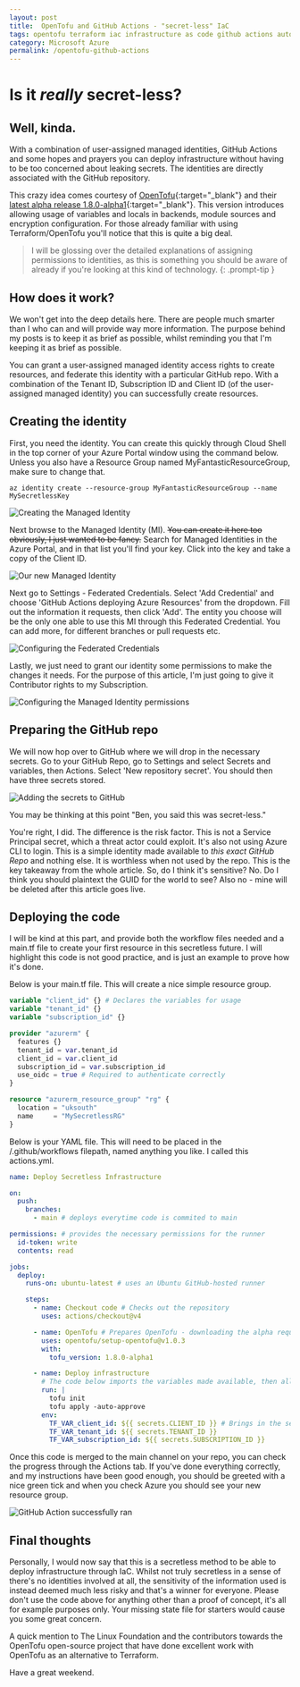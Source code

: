```yaml
---
layout: post
title:  OpenTofu and GitHub Actions - "secret-less" IaC
tags: opentofu terraform iac infrastructure as code github actions automated
category: Microsoft Azure
permalink: /opentofu-github-actions
---
```


# Is it *really* secret-less?
## Well, kinda.

With a combination of user-assigned managed identities, GitHub Actions and some hopes and prayers you can deploy infrastructure without having to be too concerned about leaking secrets. The identities are directly associated with the GitHub repository.

This crazy idea comes courtesy of [OpenTofu](https://opentofu.org/){:target="_blank"} and their [latest alpha release 1.8.0-alpha1](https://opentofu.org/blog/help-us-test-opentofu-1-8-0-alpha1/){:target="_blank"}. This version introduces allowing usage of variables and locals in backends, module sources and encryption configuration. For those already familiar with using Terraform/OpenTofu you'll notice that this is quite a big deal.

> I will be glossing over the detailed explanations of assigning permissions to identities, as this is something you should be aware of already if you're looking at this kind of technology.
{: .prompt-tip }

## How does it work?

We won't get into the deep details here. There are people much smarter than I who can and will provide way more information. The purpose behind my posts is to keep it as brief as possible, whilst reminding you that I'm keeping it as brief as possible.

You can grant a user-assigned managed identity access rights to create resources, and federate this identity with a particular GitHub repo. With a combination of the Tenant ID, Subscription ID and Client ID (of the user-assigned managed identity) you can successfully create resources.

## Creating the identity

First, you need the identity. You can create this quickly through Cloud Shell in the top corner of your Azure Portal window using the command below. Unless you also have a Resource Group named MyFantasticResourceGroup, make sure to change that.

```
az identity create --resource-group MyFantasticResourceGroup --name MySecretlessKey
```

![Creating the Managed Identity](/assets/secretless-iac/secretless-iac1.png)

Next browse to the Managed Identity (MI). ~~You can create it here too obviously, I just wanted to be fancy.~~ Search for Managed Identities in the Azure Portal, and in that list you'll find your key. Click into the key and take a copy of the Client ID. 

![Our new Managed Identity](/assets/secretless-iac/secretless-iac2.png)

Next go to Settings - Federated Credentials. Select 'Add Credential' and choose 'GitHub Actions deploying Azure Resources' from the dropdown. Fill out the information it requests, then click 'Add'. The entity you choose will be the only one able to use this MI through this Federated Credential. You can add more, for different branches or pull requests etc.

![Configuring the Federated Credentials](/assets/secretless-iac/secretless-iac3.png)

Lastly, we just need to grant our identity some permissions to make the changes it needs. For the purpose of this article, I'm just going to give it Contributor rights to my Subscription.

![Configuring the Managed Identity permissions](/assets/secretless-iac/secretless-iac4.png)

## Preparing the GitHub repo

We will now hop over to GitHub where we will drop in the necessary secrets. Go to your GitHub Repo, go to Settings and select Secrets and variables, then Actions. Select 'New repository secret'. You should then have three secrets stored.

![Adding the secrets to GitHub](/assets/secretless-iac/secretless-iac5.png)

You may be thinking at this point "Ben, you said this was secret-less."

You're right, I did. The difference is the risk factor. This is not a Service Principal secret, which a threat actor could exploit. It's also not using Azure CLI to login. This is a simple identity made available to _this exact GitHub Repo_ and nothing else. It is worthless when not used by the repo. This is the key takeaway from the whole article. So, do I think it's sensitive? No. Do I think you should plaintext the GUID for the world to see? Also no - mine will be deleted after this article goes live.

## Deploying the code

I will be kind at this part, and provide both the workflow files needed and a main.tf file to create your first resource in this secretless future. I will highlight this code is not good practice, and is just an example to prove how it's done.

Below is your main.tf file. This will create a nice simple resource group.

``` terraform
variable "client_id" {} # Declares the variables for usage
variable "tenant_id" {}
variable "subscription_id" {}

provider "azurerm" {
  features {}
  tenant_id = var.tenant_id
  client_id = var.client_id
  subscription_id = var.subscription_id
  use_oidc = true # Required to authenticate correctly
}

resource "azurerm_resource_group" "rg" {
  location = "uksouth"
  name     = "MySecretlessRG"
}
```

Below is your YAML file. This will need to be placed in the /.github/workflows filepath, named anything you like. I called this actions.yml.

``` yaml
name: Deploy Secretless Infrastructure

on:
  push:
    branches:
      - main # deploys everytime code is commited to main

permissions: # provides the necessary permissions for the runner
  id-token: write
  contents: read

jobs:
  deploy:
    runs-on: ubuntu-latest # uses an Ubuntu GitHub-hosted runner

    steps:
      - name: Checkout code # Checks out the repository
        uses: actions/checkout@v4

      - name: OpenTofu # Prepares OpenTofu - downloading the alpha required
        uses: opentofu/setup-opentofu@v1.0.3
        with:
          tofu_version: 1.8.0-alpha1

      - name: Deploy infrastructure
        # The code below imports the variables made available, then allows them to be used by Tofu by prefixing with TF_VAR_
        run: |
          tofu init 
          tofu apply -auto-approve
        env:
          TF_VAR_client_id: ${{ secrets.CLIENT_ID }} # Brings in the secrets from the GitHub Repo
          TF_VAR_tenant_id: ${{ secrets.TENANT_ID }}
          TF_VAR_subscription_id: ${{ secrets.SUBSCRIPTION_ID }}
```

Once this code is merged to the main channel on your repo, you can check the progress through the Actions tab. If you've done everything correctly, and my instructions have been good enough, you should be greeted with a nice green tick and when you check Azure you should see your new resource group.

![GitHub Action successfully ran](/assets/secretless-iac/secretless-iac6.png)

## Final thoughts
Personally, I would now say that this is a secretless method to be able to deploy infrastructure through IaC. Whilst not truly secretless in a sense of there's no identities involved at all, the sensitivity of the information used is instead deemed much less risky and that's a winner for everyone. Please don't use the code above for anything other than a proof of concept, it's all for example purposes only. Your missing state file for starters would cause you some great concern.

A quick mention to The Linux Foundation and the contributors towards the OpenTofu open-source project that have done excellent work with OpenTofu as an alternative to Terraform. 

Have a great weekend.